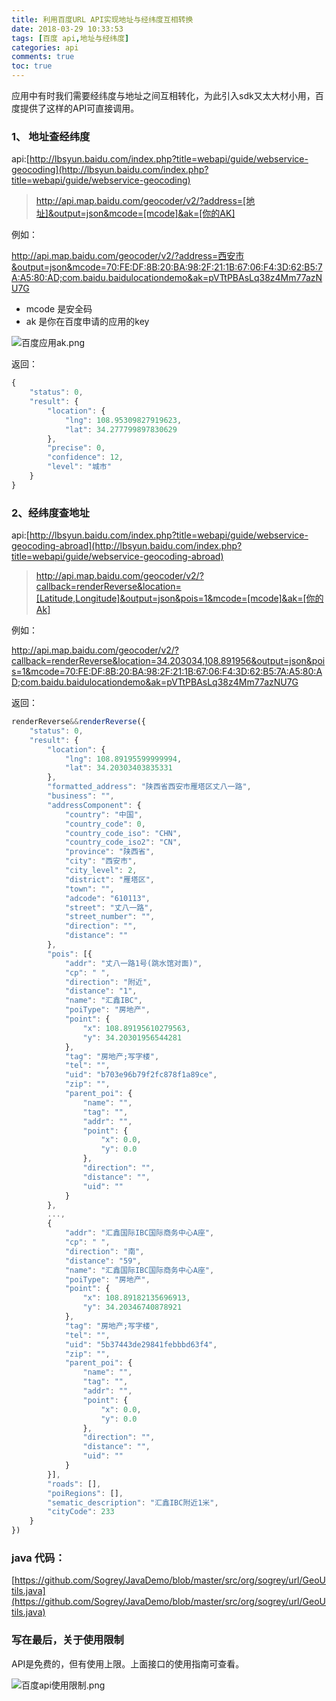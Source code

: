 ```yaml
---
title: 利用百度URL API实现地址与经纬度互相转换
date: 2018-03-29 10:33:53
tags: [百度 api,地址与经纬度]
categories: api
comments: true
toc: true
---
```


应用中有时我们需要经纬度与地址之间互相转化，为此引入sdk又太大材小用，百度提供了这样的API可直接调用。

<!--more-->

### 1、 地址查经纬度

api:[http://lbsyun.baidu.com/index.php?title=webapi/guide/webservice-geocoding](http://lbsyun.baidu.com/index.php?title=webapi/guide/webservice-geocoding)

> http://api.map.baidu.com/geocoder/v2/?address=[地址]&output=json&mcode=[mcode]&ak=[你的AK]

例如：

http://api.map.baidu.com/geocoder/v2/?address=西安市&output=json&mcode=70:FE:DF:8B:20:BA:98:2F:21:1B:67:06:F4:3D:62:B5:7A:A5:80:AD;com.baidu.baidulocationdemo&ak=pVTtPBAsLq38z4Mm77azNU7G

* mcode 是安全码
* ak 是你在百度申请的应用的key


![百度应用ak.png](https://cdn.jsdelivr.net/gh/sogrey/cdn/imgs/百度应用ak.png)


返回：

``` javascript
{
	"status": 0,
	"result": {
		"location": {
			"lng": 108.95309827919623,
			"lat": 34.277799897830629
		},
		"precise": 0,
		"confidence": 12,
		"level": "城市"
	}
}
```

### 2、经纬度查地址

api:[http://lbsyun.baidu.com/index.php?title=webapi/guide/webservice-geocoding-abroad](http://lbsyun.baidu.com/index.php?title=webapi/guide/webservice-geocoding-abroad)

> http://api.map.baidu.com/geocoder/v2/?callback=renderReverse&location=[Latitude,Longitude]&output=json&pois=1&mcode=[mcode]&ak=[你的Ak]

例如：

http://api.map.baidu.com/geocoder/v2/?callback=renderReverse&location=34.203034,108.891956&output=json&pois=1&mcode=70:FE:DF:8B:20:BA:98:2F:21:1B:67:06:F4:3D:62:B5:7A:A5:80:AD;com.baidu.baidulocationdemo&ak=pVTtPBAsLq38z4Mm77azNU7G

返回：

``` javascript
renderReverse&&renderReverse({
	"status": 0,
	"result": {
		"location": {
			"lng": 108.89195599999994,
			"lat": 34.20303403835331
		},
		"formatted_address": "陕西省西安市雁塔区丈八一路",
		"business": "",
		"addressComponent": {
			"country": "中国",
			"country_code": 0,
			"country_code_iso": "CHN",
			"country_code_iso2": "CN",
			"province": "陕西省",
			"city": "西安市",
			"city_level": 2,
			"district": "雁塔区",
			"town": "",
			"adcode": "610113",
			"street": "丈八一路",
			"street_number": "",
			"direction": "",
			"distance": ""
		},
		"pois": [{
			"addr": "丈八一路1号(跳水馆对面)",
			"cp": " ",
			"direction": "附近",
			"distance": "1",
			"name": "汇鑫IBC",
			"poiType": "房地产",
			"point": {
				"x": 108.89195610279563,
				"y": 34.20301956544281
			},
			"tag": "房地产;写字楼",
			"tel": "",
			"uid": "b703e96b79f2fc878f1a89ce",
			"zip": "",
			"parent_poi": {
				"name": "",
				"tag": "",
				"addr": "",
				"point": {
					"x": 0.0,
					"y": 0.0
				},
				"direction": "",
				"distance": "",
				"uid": ""
			}
		},
		...,
		{
			"addr": "汇鑫国际IBC国际商务中心A座",
			"cp": " ",
			"direction": "南",
			"distance": "59",
			"name": "汇鑫国际IBC国际商务中心A座",
			"poiType": "房地产",
			"point": {
				"x": 108.89182135696913,
				"y": 34.20346740878921
			},
			"tag": "房地产;写字楼",
			"tel": "",
			"uid": "5b37443de29841febbbd63f4",
			"zip": "",
			"parent_poi": {
				"name": "",
				"tag": "",
				"addr": "",
				"point": {
					"x": 0.0,
					"y": 0.0
				},
				"direction": "",
				"distance": "",
				"uid": ""
			}
		}],
		"roads": [],
		"poiRegions": [],
		"sematic_description": "汇鑫IBC附近1米",
		"cityCode": 233
	}
})
```

### java 代码：

[https://github.com/Sogrey/JavaDemo/blob/master/src/org/sogrey/url/GeoUtils.java](https://github.com/Sogrey/JavaDemo/blob/master/src/org/sogrey/url/GeoUtils.java)


### 写在最后，关于使用限制

API是免费的，但有使用上限。上面接口的使用指南可查看。


![百度api使用限制.png](https://cdn.jsdelivr.net/gh/sogrey/cdn/imgs/百度api使用限制.png)
